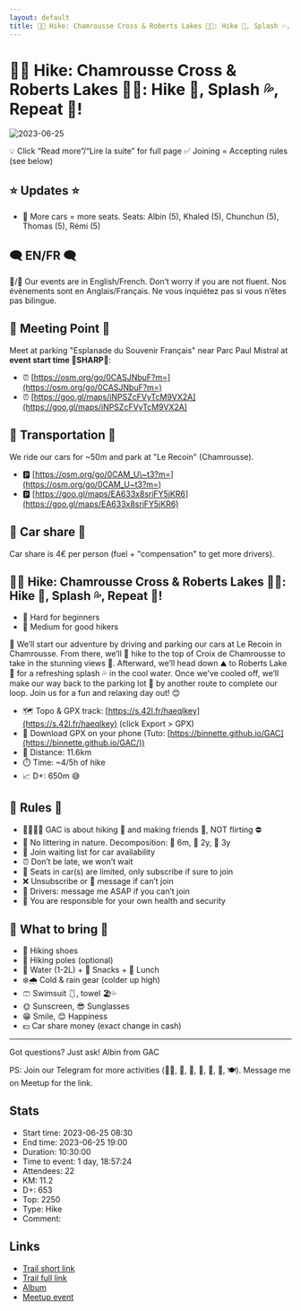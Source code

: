 ```yaml
---
layout: default
title: 🥾🔵 Hike: Chamrousse Cross & Roberts Lakes 🥶🌊: Hike 🥾, Splash 💦, Repeat 🔁!
---
```


# 🥾🔵 Hike: Chamrousse Cross & Roberts Lakes 🥶🌊: Hike 🥾, Splash 💦, Repeat 🔁!

![2023-06-25](../img/orig/2023-06-25.jpg)

💡 Click “Read more”/“Lire la suite” for full page ✅ Joining = Accepting rules (see below)

##  ⭐ Updates ⭐ 

* 📅 More cars = more seats. Seats: Albin (5), Khaled (5), Chunchun (5), Thomas (5), Rémi (5)

##  🗨️ EN/FR 🗨️ 
🦅/🐓 Our events are in English/French. Don’t worry if you are not fluent. Nos évènements sont en Anglais/Français. Ne vous inquiétez pas si vous n’êtes pas bilingue.

## 📍 Meeting Point 📍
Meet at parking "Esplanade du Souvenir Français" near Parc Paul Mistral at **event start time 🔺SHARP🔺**:

* ⏰ [https://osm.org/go/0CASJNbuF?m=](https://osm.org/go/0CASJNbuF?m=)
* ⏰ [https://goo.gl/maps/iNPSZcFVyTcM9VX2A](https://goo.gl/maps/iNPSZcFVyTcM9VX2A)

##  🚗 Transportation 🚗 
We ride our cars for \~50m and park at "Le Recoin" (Chamrousse).

* 🅿️ [https://osm.org/go/0CAM_U\~t3?m=](https://osm.org/go/0CAM_U~t3?m=)
* 🅿️ [https://goo.gl/maps/EA633x8sriFY5jKR6](https://goo.gl/maps/EA633x8sriFY5jKR6)

##  🚗 Car share 🚗 
Car share is 4€ per person (fuel + "compensation" to get more drivers).

##  🥾🔵 Hike: Chamrousse Cross & Roberts Lakes 🥶🌊: Hike 🥾, Splash 💦, Repeat 🔁! 

* 🔴 Hard for beginners
* 🔵 Medium for good hikers

🚗 We’ll start our adventure by driving and parking our cars at Le Recoin in Chamrousse. From there, we’ll 🥾 hike to the top of Croix de Chamrousse to take in the stunning views 🌄. Afterward, we’ll head down ⛰️ to Roberts Lake 🌊 for a refreshing splash 💦 in the cool water. Once we’ve cooled off, we’ll make our way back to the parking lot 🚗 by another route to complete our loop. Join us for a fun and relaxing day out! 😊

* 🗺️ Topo & GPX track: [https://s.42l.fr/haeqlkey](https://s.42l.fr/haeqlkey) (click Export > GPX)
* 📲 Download GPX on your phone (Tuto: [https://binnette.github.io/GAC](https://binnette.github.io/GAC/))
* 📏 Distance: 11.6km
* ⏱️ Time: \~4/5h of hike
* 📈 D+: 650m 😅

##  📜 Rules 📜 

* 🚶‍♀️🚶‍♂️ GAC is about hiking 🥾 and making friends 🤗, NOT flirting ⛔
* 🚮 No littering in nature. Decomposition: 🍊 6m, 🍌 2y, 🥚 3y
* 🚗 Join waiting list for car availability
* ⏰ Don’t be late, we won’t wait
* 💺 Seats in car(s) are limited, only subscribe if sure to join
* ❌ Unsubscribe or 💬 message if can’t join
* 🚗 Drivers: message me ASAP if you can’t join
* 💟 You are responsible for your own health and security

##  🎒 What to bring 🎒 

* 🥾 Hiking shoes
* 🥢 Hiking poles (optional)
* 🧃 Water (1-2L) + 🍫 Snacks + 🥗 Lunch
* ❄️🌧️ Cold & rain gear (colder up high)
* 🩳 Swimsuit 🩱, towel 🏖️💦
* 🌞 Sunscreen, 😎 Sunglasses
* 😁 Smile, 😊 Happiness
* 💵 Car share money (exact change in cash)

***

Got questions? Just ask!
Albin from GAC

PS: Join our Telegram for more activities (🧗‍♀️, 🏓, 🎳, 🎲, 🎥, 🎵, 🍽️). Message me on Meetup for the link.

## Stats

- Start time: 2023-06-25 08:30
- End time: 2023-06-25 19:00
- Duration: 10:30:00
- Time to event: 1 day, 18:57:24
- Attendees: 22
- KM: 11.2
- D+: 653
- Top: 2250
- Type: Hike
- Comment: 

## Links

- [Trail short link](https://s.42l.fr/haeqlkey)
- [Trail full link]()
- [Album](https://binnette.github.io/GacImg2023/2023-06-25-🥾🔵-Hike-Chamrousse-Cross-and-Roberts-Lakes-🥶🌊-Hike-🥾,-Splash-💦,-Repeat-🔁.html)
- [Meetup event](https://www.meetup.com/grenoble-adventure-club-english-french/events/294369598/)
